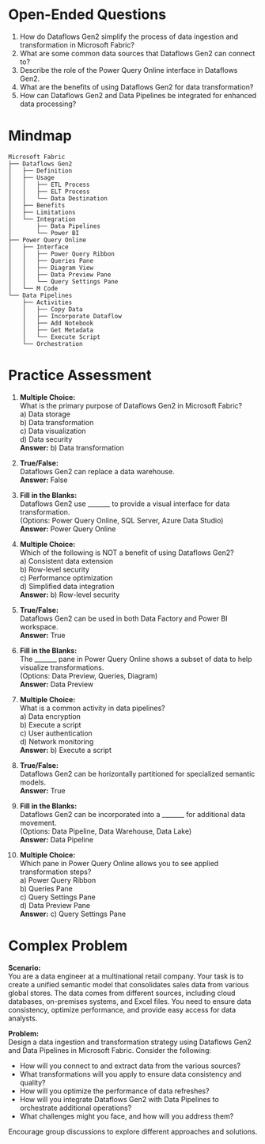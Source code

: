 # Open-Ended Questions

1. How do Dataflows Gen2 simplify the process of data ingestion and transformation in Microsoft Fabric?
2. What are some common data sources that Dataflows Gen2 can connect to?
3. Describe the role of the Power Query Online interface in Dataflows Gen2.
4. What are the benefits of using Dataflows Gen2 for data transformation?
5. How can Dataflows Gen2 and Data Pipelines be integrated for enhanced data processing?

# Mindmap

```
Microsoft Fabric
├── Dataflows Gen2
│   ├── Definition
│   ├── Usage
│   │   ├── ETL Process
│   │   ├── ELT Process
│   │   └── Data Destination
│   ├── Benefits
│   ├── Limitations
│   └── Integration
│       ├── Data Pipelines
│       └── Power BI
├── Power Query Online
│   ├── Interface
│   │   ├── Power Query Ribbon
│   │   ├── Queries Pane
│   │   ├── Diagram View
│   │   ├── Data Preview Pane
│   │   └── Query Settings Pane
│   └── M Code
└── Data Pipelines
    ├── Activities
    │   ├── Copy Data
    │   ├── Incorporate Dataflow
    │   ├── Add Notebook
    │   ├── Get Metadata
    │   └── Execute Script
    └── Orchestration
```

# Practice Assessment

1. **Multiple Choice:**  
   What is the primary purpose of Dataflows Gen2 in Microsoft Fabric?  
   a) Data storage  
   b) Data transformation  
   c) Data visualization  
   d) Data security  
   **Answer:** b) Data transformation

2. **True/False:**  
   Dataflows Gen2 can replace a data warehouse.  
   **Answer:** False

3. **Fill in the Blanks:**  
   Dataflows Gen2 use _______ to provide a visual interface for data transformation.  
   (Options: Power Query Online, SQL Server, Azure Data Studio)  
   **Answer:** Power Query Online

4. **Multiple Choice:**  
   Which of the following is NOT a benefit of using Dataflows Gen2?  
   a) Consistent data extension  
   b) Row-level security  
   c) Performance optimization  
   d) Simplified data integration  
   **Answer:** b) Row-level security

5. **True/False:**  
   Dataflows Gen2 can be used in both Data Factory and Power BI workspace.  
   **Answer:** True

6. **Fill in the Blanks:**  
   The _______ pane in Power Query Online shows a subset of data to help visualize transformations.  
   (Options: Data Preview, Queries, Diagram)  
   **Answer:** Data Preview

7. **Multiple Choice:**  
   What is a common activity in data pipelines?  
   a) Data encryption  
   b) Execute a script  
   c) User authentication  
   d) Network monitoring  
   **Answer:** b) Execute a script

8. **True/False:**  
   Dataflows Gen2 can be horizontally partitioned for specialized semantic models.  
   **Answer:** True

9. **Fill in the Blanks:**  
   Dataflows Gen2 can be incorporated into a _______ for additional data movement.  
   (Options: Data Pipeline, Data Warehouse, Data Lake)  
   **Answer:** Data Pipeline

10. **Multiple Choice:**  
    Which pane in Power Query Online allows you to see applied transformation steps?  
    a) Power Query Ribbon  
    b) Queries Pane  
    c) Query Settings Pane  
    d) Data Preview Pane  
    **Answer:** c) Query Settings Pane

# Complex Problem

**Scenario:**  
You are a data engineer at a multinational retail company. Your task is to create a unified semantic model that consolidates sales data from various global stores. The data comes from different sources, including cloud databases, on-premises systems, and Excel files. You need to ensure data consistency, optimize performance, and provide easy access for data analysts.

**Problem:**  
Design a data ingestion and transformation strategy using Dataflows Gen2 and Data Pipelines in Microsoft Fabric. Consider the following:

- How will you connect to and extract data from the various sources?
- What transformations will you apply to ensure data consistency and quality?
- How will you optimize the performance of data refreshes?
- How will you integrate Dataflows Gen2 with Data Pipelines to orchestrate additional operations?
- What challenges might you face, and how will you address them?

Encourage group discussions to explore different approaches and solutions.